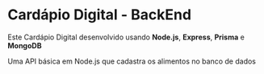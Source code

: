 # Cardápio Digital - BackEnd

Este Cardápio Digital desenvolvido usando **Node.js**, **Express**,  **Prisma** e **MongoDB**

Uma API básica em Node.js que cadastra os alimentos no banco de dados
